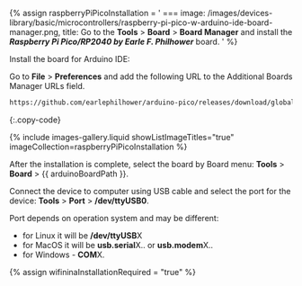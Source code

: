 
{% assign raspberryPiPicoInstallation = '
    ===
        image: /images/devices-library/basic/microcontrollers/raspberry-pi-pico-w-arduino-ide-board-manager.png,
        title: Go to the **Tools** > **Board** > **Board Manager** and install the ***Raspberry Pi Pico/RP2040 by Earle F. Philhower*** board.
'
%}

Install the board for Arduino IDE:

Go to **File** > **Preferences** and add the following URL to the Additional Boards Manager URLs field.  

```bash
https://github.com/earlephilhower/arduino-pico/releases/download/global/package_rp2040_index.json
```
{:.copy-code}

{% include images-gallery.liquid showListImageTitles="true" imageCollection=raspberryPiPicoInstallation %}

After the installation is complete, select the board by Board menu: **Tools** > **Board** > {{ arduinoBoardPath }}.  

Connect the device to computer using USB cable and select the port for the device: **Tools** > **Port** > **/dev/ttyUSB0**.  

Port depends on operation system and may be different:  
- for Linux it will be **/dev/ttyUSB**X  
- for MacOS it will be **usb.serial**X.. or **usb.modem**X..  
- for Windows - **COM**X.  

{% assign wifininaInstallationRequired = "true" %}

